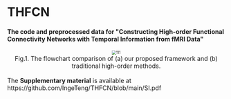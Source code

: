 # THFCN
#### The code and preprocessed data for "Constructing High-order Functional Connectivity Networks with Temporal Information from fMRI Data"

<div align="center">
<img src="pic/flowchart.png" alt="111" style="zoom:60%;" />
</div>
<div align="center">Fig.1. The flowchart comparison of (a) our proposed framework and (b) traditional high-order methods.</div>  
<br/>
The <strong>Supplementary material</strong> is available at https://github.com/IngeTeng/THFCN/blob/main/SI.pdf
